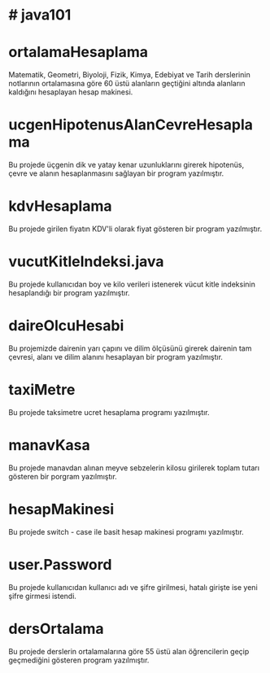 # # java101

# ortalamaHesaplama

Matematik, Geometri, Biyoloji, Fizik, Kimya, Edebiyat ve Tarih derslerinin notlarının ortalamasına göre 60 üstü alanların geçtiğini altında alanların kaldığını hesaplayan hesap makinesi.




# ucgenHipotenusAlanCevreHesaplama

Bu projede üçgenin dik ve yatay kenar uzunluklarını girerek hipotenüs, çevre ve alanın hesaplanmasını sağlayan bir program yazılmıştır.




# kdvHesaplama

Bu projede girilen fiyatın KDV'li olarak fiyat gösteren bir program yazılmıştır.




# vucutKitleIndeksi.java

Bu projede kullanıcıdan boy ve kilo verileri istenerek vücut kitle indeksinin hesaplandığı bir program yazılmıştır.




# daireOlcuHesabi

Bu projemizde dairenin yarı çapını ve dilim ölçüsünü girerek dairenin tam çevresi, alanı ve dilim alanını hesaplayan bir program yazılmıştır.




# taxiMetre

Bu projede taksimetre ucret hesaplama programı yazılmıştır.




# manavKasa

Bu projede manavdan alınan meyve sebzelerin kilosu girilerek toplam tutarı gösteren bir porgram yazılmıştır.




# hesapMakinesi

Bu projede switch - case ile basit hesap makinesi programı yazılmıştır.




# user.Password

Bu projede kullanıcıdan kullanıcı adı ve şifre girilmesi, hatalı girişte ise yeni şifre girmesi istendi.




# dersOrtalama

Bu projede derslerin ortalamalarına göre 55 üstü alan öğrencilerin geçip geçmediğini gösteren program yazılmıştır.



